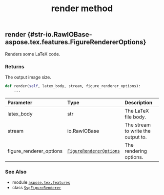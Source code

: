 ﻿---
title: render method
second_title: Aspose.TeX for Python via .NET API References
description: 
type: docs
weight: 20
url: /python-net/aspose.tex.features/svgfigurerenderer/render/
is_root: false
---

## render {#str-io.RawIOBase-aspose.tex.features.FigureRendererOptions}

Renders some LaTeX code.


### Returns 


The output image size.


```python
def render(self, latex_body, stream, figure_renderer_options):
    ...
```


| Parameter | Type | Description |
| :- | :- | :- |
| latex_body | str | The LaTeX file body. |
| stream | io.RawIOBase | The stream to write the output to. |
| figure_renderer_options | [`FigureRendererOptions`](/tex/python-net/aspose.tex.features/figurerendereroptions) | The rendering options. |



### See Also
* module [`aspose.tex.features`](../../)
* class [`SvgFigureRenderer`](/tex/python-net/aspose.tex.features/svgfigurerenderer)
